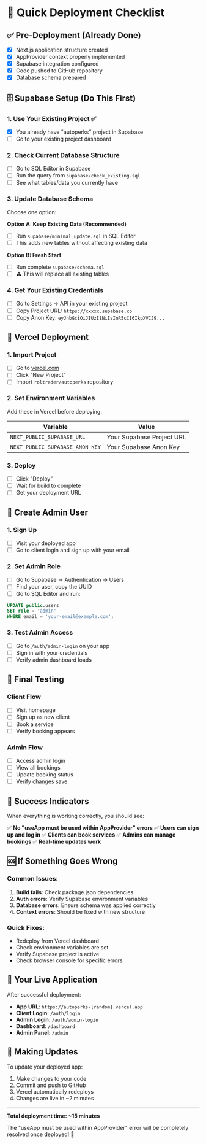 # 🚀 Quick Deployment Checklist

## ✅ Pre-Deployment (Already Done)
- [x] Next.js application structure created
- [x] AppProvider context properly implemented
- [x] Supabase integration configured
- [x] Code pushed to GitHub repository
- [x] Database schema prepared

## 🗄️ Supabase Setup (Do This First)

### 1. Use Your Existing Project ✅
- [x] You already have "autoperks" project in Supabase
- [ ] Go to your existing project dashboard

### 2. Check Current Database Structure
- [ ] Go to SQL Editor in Supabase
- [ ] Run the query from `supabase/check_existing.sql`
- [ ] See what tables/data you currently have

### 3. Update Database Schema
Choose one option:

**Option A: Keep Existing Data (Recommended)**
- [ ] Run `supabase/minimal_update.sql` in SQL Editor
- [ ] This adds new tables without affecting existing data

**Option B: Fresh Start**
- [ ] Run complete `supabase/schema.sql` 
- [ ] ⚠️ This will replace all existing tables

### 4. Get Your Existing Credentials
- [ ] Go to Settings → API in your existing project
- [ ] Copy Project URL: `https://xxxxx.supabase.co`
- [ ] Copy Anon Key: `eyJhbGciOiJIUzI1NiIsInR5cCI6IkpXVCJ9...`

## 🚀 Vercel Deployment

### 1. Import Project
- [ ] Go to [vercel.com](https://vercel.com)
- [ ] Click "New Project"
- [ ] Import `roltrader/autoperks` repository

### 2. Set Environment Variables
Add these in Vercel before deploying:

| Variable | Value |
|----------|-------|
| `NEXT_PUBLIC_SUPABASE_URL` | Your Supabase Project URL |
| `NEXT_PUBLIC_SUPABASE_ANON_KEY` | Your Supabase Anon Key |

### 3. Deploy
- [ ] Click "Deploy"
- [ ] Wait for build to complete
- [ ] Get your deployment URL

## 👤 Create Admin User

### 1. Sign Up
- [ ] Visit your deployed app
- [ ] Go to client login and sign up with your email

### 2. Set Admin Role
- [ ] Go to Supabase → Authentication → Users
- [ ] Find your user, copy the UUID
- [ ] Go to SQL Editor and run:
```sql
UPDATE public.users 
SET role = 'admin' 
WHERE email = 'your-email@example.com';
```

### 3. Test Admin Access
- [ ] Go to `/auth/admin-login` on your app
- [ ] Sign in with your credentials
- [ ] Verify admin dashboard loads

## 🧪 Final Testing

### Client Flow
- [ ] Visit homepage
- [ ] Sign up as new client
- [ ] Book a service
- [ ] Verify booking appears

### Admin Flow
- [ ] Access admin login
- [ ] View all bookings
- [ ] Update booking status
- [ ] Verify changes save

## 🎉 Success Indicators

When everything is working correctly, you should see:

✅ **No "useApp must be used within AppProvider" errors**
✅ **Users can sign up and log in**
✅ **Clients can book services**
✅ **Admins can manage bookings**
✅ **Real-time updates work**

## 🆘 If Something Goes Wrong

### Common Issues:
1. **Build fails**: Check package.json dependencies
2. **Auth errors**: Verify Supabase environment variables
3. **Database errors**: Ensure schema was applied correctly
4. **Context errors**: Should be fixed with new structure

### Quick Fixes:
- Redeploy from Vercel dashboard
- Check environment variables are set
- Verify Supabase project is active
- Check browser console for specific errors

## 📱 Your Live Application

After successful deployment:
- **App URL**: `https://autoperks-[random].vercel.app`
- **Client Login**: `/auth/login`
- **Admin Login**: `/auth/admin-login`
- **Dashboard**: `/dashboard`
- **Admin Panel**: `/admin`

## 🔄 Making Updates

To update your deployed app:
1. Make changes to your code
2. Commit and push to GitHub
3. Vercel automatically redeploys
4. Changes are live in ~2 minutes

---

**Total deployment time: ~15 minutes**

The "useApp must be used within AppProvider" error will be completely resolved once deployed! 🎉